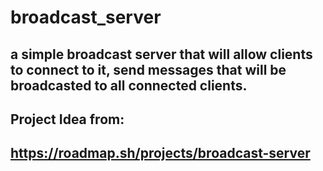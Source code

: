 # broadcast_server
a simple broadcast server that will allow clients to connect to it, send messages that will be broadcasted to all connected clients.
---
## Project Idea from:
https://roadmap.sh/projects/broadcast-server
---
